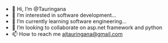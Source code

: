 - 👋 Hi, I’m @Tauringana
- 👀 I’m interested in software development...
- 🌱 I’m currently learning software engineering...
- 💞️ I’m looking to collaborate on asp.net framework and python 
- 📫 How to reach me ajtauringana@gmail.com

<!---
Tauringana/Tauringana is a ✨ special ✨ repository because its `README.md` (this file) appears on your GitHub profile.
You can click the Preview link to take a look at your changes.
--->
